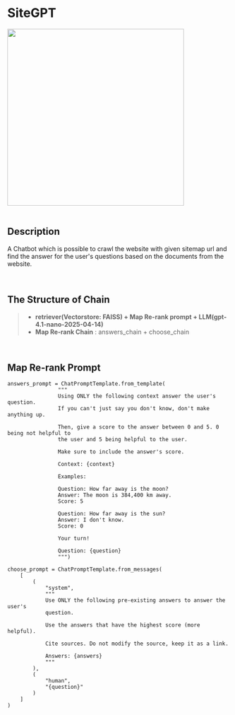 # SiteGPT

<img src="https://github.com/user-attachments/assets/e7941c80-b675-4998-908c-531956a0bdba" width="400" />

<br>
<br>

## Description

A Chatbot which is possible to crawl the website with given sitemap url and find the answer for the user's questions based on the documents from the website.

<br>

## The Structure of Chain

> - **retriever(Vectorstore: FAISS) + Map Re-rank prompt + LLM(gpt-4.1-nano-2025-04-14)** <br>
> - **Map Re-rank Chain** : answers_chain + choose_chain

<br>

## Map Re-rank Prompt

```
answers_prompt = ChatPromptTemplate.from_template(
                """
                Using ONLY the following context answer the user's question.
                If you can't just say you don't know, don't make anything up.

                Then, give a score to the answer between 0 and 5. 0 being not helpful to
                the user and 5 being helpful to the user.

                Make sure to include the answer's score.

                Context: {context}

                Examples:

                Question: How far away is the moon?
                Answer: The moon is 384,400 km away.
                Score: 5

                Question: How far away is the sun?
                Answer: I don't know.
                Score: 0

                Your turn!

                Question: {question}
                """)

choose_prompt = ChatPromptTemplate.from_messages(
    [
        (
            "system",
            """
            Use ONLY the following pre-existing answers to answer the user's
            question.

            Use the answers that have the highest score (more helpful).

            Cite sources. Do not modify the source, keep it as a link.

            Answers: {answers}
            """
        ),
        (
            "human",
            "{question}"
        )
    ]
)
```

<br>
<br>
<br>
